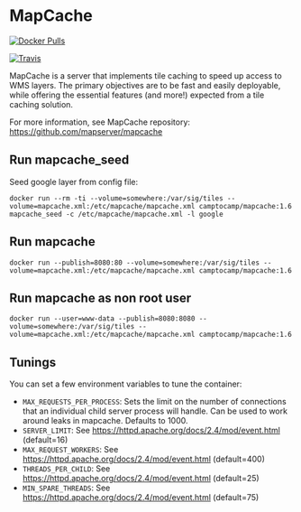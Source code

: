 # MapCache

[![Docker Pulls](https://img.shields.io/docker/pulls/camptocamp/mapcache.svg)](https://hub.docker.com/r/camptocamp/mapcache/)

[![Travis](https://travis-ci.org/camptocamp/docker-mapcache.svg)](https://travis-ci.org/camptocamp/docker-mapcache)

MapCache is a server that implements tile caching to speed up access to WMS
layers. The primary objectives are to be fast and easily deployable, while
offering the essential features (and more!) expected from a tile caching
solution.

For more information, see MapCache repository: 
https://github.com/mapserver/mapcache

## Run mapcache_seed

Seed google layer from config file:
```
docker run --rm -ti --volume=somewhere:/var/sig/tiles --volume=mapcache.xml:/etc/mapcache/mapcache.xml camptocamp/mapcache:1.6 mapcache_seed -c /etc/mapcache/mapcache.xml -l google
```

## Run mapcache

```
docker run --publish=8080:80 --volume=somewhere:/var/sig/tiles --volume=mapcache.xml:/etc/mapcache/mapcache.xml camptocamp/mapcache:1.6
```

## Run mapcache as non root user

```
docker run --user=www-data --publish=8080:8080 --volume=somewhere:/var/sig/tiles --volume=mapcache.xml:/etc/mapcache/mapcache.xml camptocamp/mapcache:1.6
```

## Tunings

You can set a few environment variables to tune the container:

* `MAX_REQUESTS_PER_PROCESS`: Sets the limit on the number of connections
  that an individual child server process will handle. Can be used to work
  around leaks in mapcache. Defaults to 1000.
* `SERVER_LIMIT`: See https://httpd.apache.org/docs/2.4/mod/event.html (default=16)
* `MAX_REQUEST_WORKERS`: See https://httpd.apache.org/docs/2.4/mod/event.html (default=400)
* `THREADS_PER_CHILD`: See https://httpd.apache.org/docs/2.4/mod/event.html (default=25)
* `MIN_SPARE_THREADS`: See https://httpd.apache.org/docs/2.4/mod/event.html (default=75)
